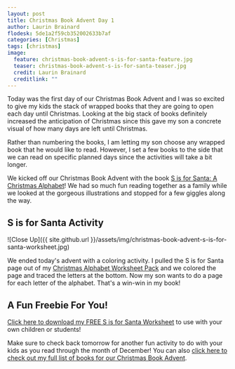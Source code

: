 ```yaml
---
layout: post
title: Christmas Book Advent Day 1
author: Laurin Brainard
flodesk: 5de1a2f59cb352002633b7af
categories: [Christmas]
tags: [christmas]
image:
  feature: christmas-book-advent-s-is-for-santa-feature.jpg
  teaser: christmas-book-advent-s-is-for-santa-teaser.jpg
  credit: Laurin Brainard
  creditlink: ""
---
```

Today was the first day of our Christmas Book Advent and I was so excited to give my kids the stack of wrapped books that they are going to open each day until Christmas. Looking at the big stack of books definitely increased the anticipation of Christmas since this gave my son a concrete visual of how many days are left until Christmas. 

Rather than numbering the books, I am letting my son choose any wrapped book that he would like to read. However, I set a few books to the side that we can read on specific planned days since the activities will take a bit longer.

We kicked off our Christmas Book Advent with the book [S is for Santa: A Christmas Alphabet](https://amzn.to/2DwoF9K)! We had so much fun reading together as a family while we looked at the gorgeous illustrations and stopped for a few giggles along the way. 

## S is for Santa Activity
![Close Up]({{ site.github.url }}/assets/img/christmas-book-advent-s-is-for-santa-worksheet.jpg)

We ended today's advent with a coloring activity. I pulled the S is for Santa page out of my [Christmas Alphabet Worksheet Pack](https://www.teacherspayteachers.com/Product/Christmas-Alphabet-Worksheets-50-off-for-48-Hours-5070828) and we colored the page and traced the letters at the bottom. Now my son wants to do a page for each letter of the alphabet. That's a win-win in my book! 

## A Fun Freebie For You!
[Click here to download my FREE S is for Santa Worksheet](https://drive.google.com/file/d/1JFrRT6TRdK7OijMiFbrhXmgon1Fdl5fb/view?usp=sharing) to use with your own children or students!

Make sure to check back tomorrow for another fun activity to do with your kids as you read through the month of December! You can also [click here to check out my full list of books for our Christmas Book Advent](https://theprimarybrain.com/christmas/2019/11/29/Christmas-Book-Advent/).